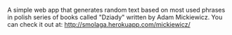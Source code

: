 A simple web app that generates random text based on most used phrases in polish series of books called "Dziady" written by Adam Mickiewicz. You can check it out at: http://smolaga.herokuapp.com/mickiewicz/
